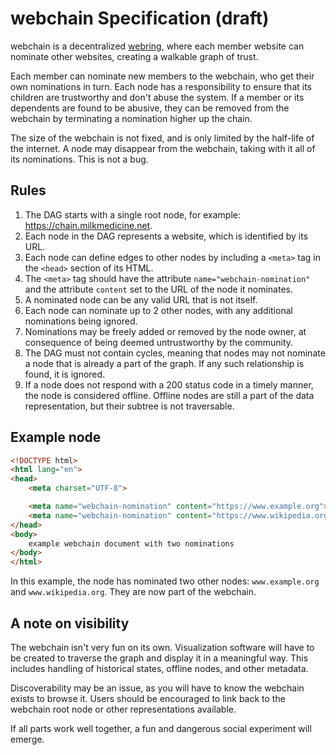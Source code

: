 # webchain Specification (draft)

webchain is a decentralized [webring](https://en.wikipedia.org/wiki/Webring),
where each member website can nominate other websites, creating a walkable graph
of trust.

Each member can nominate new members to the webchain, who get their own
nominations in turn. Each node has a responsibility to ensure that its children
are trustworthy and don't abuse the system. If a member or its dependents are
found to be abusive, they can be removed from the webchain by terminating a
nomination higher up the chain.

The size of the webchain is not fixed, and is only limited by the half-life of
the internet. A node may disappear from the webchain, taking with it all of its
nominations. This is not a bug.

## Rules

1. The DAG starts with a single root node, for example:
   https://chain.milkmedicine.net.
2. Each node in the DAG represents a website, which is identified by its URL.
3. Each node can define edges to other nodes by including a `<meta>` tag in the
   `<head>` section of its HTML.
4. The `<meta>` tag should have the attribute `name="webchain-nomination"` and
   the attribute `content` set to the URL of the node it nominates.
5. A nominated node can be any valid URL that is not itself.
6. Each node can nominate up to 2 other nodes, with any additional nominations
   being ignored.
7. Nominations may be freely added or removed by the node owner, at consequence
   of being deemed untrustworthy by the community.
8. The DAG must not contain cycles, meaning that nodes may not nominate a node
   that is already a part of the graph. If any such relationship is found, it is
   ignored.
9. If a node does not respond with a 200 status code in a timely manner, the
   node is considered offline. Offline nodes are still a part of the data
   representation, but their subtree is not traversable.

## Example node

```html
<!DOCTYPE html>
<html lang="en">
<head>
	<meta charset="UTF-8">

	<meta name="webchain-nomination" content="https://www.example.org">
	<meta name="webchain-nomination" content="https://www.wikipedia.org">
</head>
<body>
	example webchain document with two nominations
</body>
</html>
```

In this example, the node has nominated two other nodes: `www.example.org` and
`www.wikipedia.org`. They are now part of the webchain.

## A note on visibility

The webchain isn't very fun on its own. Visualization software will have to be
created to traverse the graph and display it in a meaningful way. This includes
handling of historical states, offline nodes, and other metadata.

Discoverability may be an issue, as you will have to know the webchain exists to
browse it. Users should be encouraged to link back to the webchain root node or
other representations available.

If all parts work well together, a fun and dangerous social experiment will
emerge.
